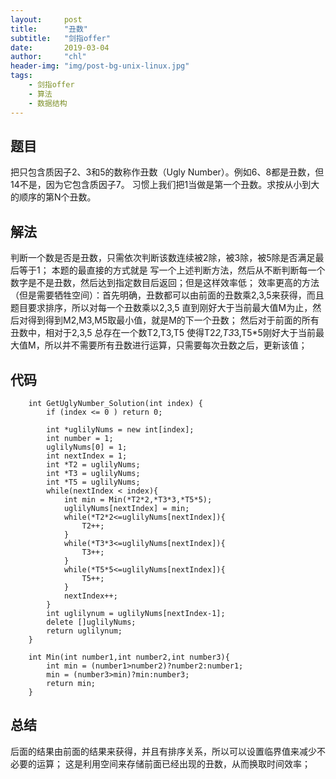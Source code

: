 ```yaml
---
layout:     post
title:      "丑数"
subtitle:   "剑指offer"
date:       2019-03-04
author:     "chl"
header-img: "img/post-bg-unix-linux.jpg"
tags:
    - 剑指offer
    - 算法
    - 数据结构
---
```

## 题目
把只包含质因子2、3和5的数称作丑数（Ugly Number）。例如6、8都是丑数，但14不是，因为它包含质因子7。 习惯上我们把1当做是第一个丑数。求按从小到大的顺序的第N个丑数。
## 解法
判断一个数是否是丑数，只需依次判断该数连续被2除，被3除，被5除是否满足最后等于1；
本题的最直接的方式就是 写一个上述判断方法，然后从不断判断每一个数字是不是丑数，然后达到指定数目后返回；但是这样效率低；
效率更高的方法（但是需要牺牲空间）：首先明确，丑数都可以由前面的丑数乘2,3,5来获得，而且题目要求排序，所以对每一个丑数乘以2,3,5 直到刚好大于当前最大值M为止，然后对得到得到M2,M3,M5取最小值，就是M的下一个丑数； 
然后对于前面的所有丑数中，相对于2,3,5 总存在一个数T2,T3,T5 使得T2*2,T3*3,T5*5刚好大于当前最大值M，所以并不需要所有丑数进行运算，只需要每次丑数之后，更新该值；
## 代码
```
    int GetUglyNumber_Solution(int index) {
        if (index <= 0 ) return 0;
        
        int *uglilyNums = new int[index];
        int number = 1;
        uglilyNums[0] = 1;
        int nextIndex = 1;
        int *T2 = uglilyNums;
        int *T3 = uglilyNums;
        int *T5 = uglilyNums;
        while(nextIndex < index){
            int min = Min(*T2*2,*T3*3,*T5*5);
            uglilyNums[nextIndex] = min;
            while(*T2*2<=uglilyNums[nextIndex]){
                T2++;
            }
            while(*T3*3<=uglilyNums[nextIndex]){
                T3++;
            }
            while(*T5*5<=uglilyNums[nextIndex]){
                T5++;
            }
            nextIndex++;
        }
        int uglilynum = uglilyNums[nextIndex-1];
        delete []uglilyNums;
        return uglilynum;
    }
    
    int Min(int number1,int number2,int number3){
        int min = (number1>number2)?number2:number1;
        min = (number3>min)?min:number3;
        return min;
    }
```

## 总结
后面的结果由前面的结果来获得，并且有排序关系，所以可以设置临界值来减少不必要的运算；
这是利用空间来存储前面已经出现的丑数，从而换取时间效率；
